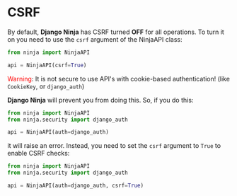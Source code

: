 # CSRF

By default, **Django Ninja** has CSRF turned **OFF** for all operations.
To turn it on you need to use the `csrf` argument of the NinjaAPI class:




```Python hl_lines="3"
from ninja import NinjaAPI

api = NinjaAPI(csrf=True)
```

<span style="color: red;">Warning</span>: It is not secure to use API's with cookie-based authentication! (like `CookieKey`, or `django_auth`)


**Django Ninja** will prevent you from doing this. So, if you do this:


```Python hl_lines="4"
from ninja import NinjaAPI
from ninja.security import django_auth

api = NinjaAPI(auth=django_auth)

```

it will raise an error. Instead, you need to set the `csrf` argument to `True` to enable CSRF checks:


```Python hl_lines="4"
from ninja import NinjaAPI
from ninja.security import django_auth

api = NinjaAPI(auth=django_auth, csrf=True)

```
